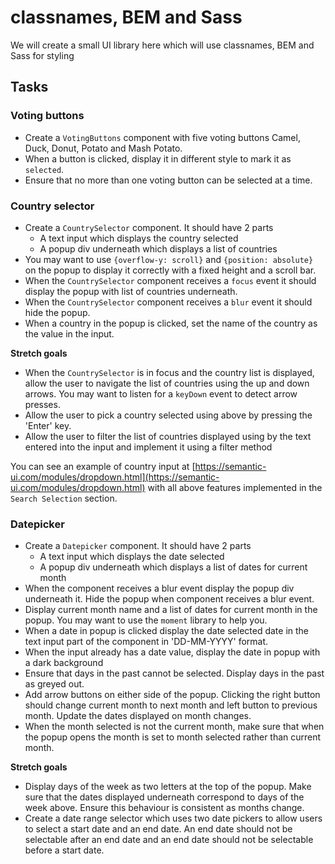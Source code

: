 # classnames, BEM and Sass

We will create a small UI library here which will use classnames, BEM and Sass for styling

## Tasks

### Voting buttons

- Create a `VotingButtons` component with five voting buttons Camel, Duck, Donut, Potato and Mash Potato.
- When a button is clicked, display it in different style to mark it as `selected`.
- Ensure that no more than one voting button can be selected at a time.

### Country selector

- Create a `CountrySelector` component. It should have 2 parts
  - A text input which displays the country selected
  - A popup div underneath which displays a list of countries
- You may want to use `{overflow-y: scroll}` and `{position: absolute}` on the popup to display it correctly with a fixed height and a scroll bar.
- When the `CountrySelector` component receives a `focus` event it should display the popup with list of countries underneath.
- When the `CountrySelector` component receives a `blur` event it should hide the popup.
- When a country in the popup is clicked, set the name of the country as the value in the input.

**Stretch goals**

- When the `CountrySelector` is in focus and the country list is displayed, allow the user to navigate the list of countries using the up and down arrows. You may want to listen for a `keyDown` event to detect arrow presses.
- Allow the user to pick a country selected using above by pressing the 'Enter' key.
- Allow the user to filter the list of countries displayed using by the text entered into the input and implement it using a filter method

You can see an example of country input at [https://semantic-ui.com/modules/dropdown.html](https://semantic-ui.com/modules/dropdown.html) with all above features implemented in the `Search Selection` section.

### Datepicker

- Create a `Datepicker` component. It should have 2 parts
  - A text input which displays the date selected
  - A popup div underneath which displays a list of dates for current month
- When the component receives a blur event display the popup div underneath it. Hide the popup when component receives a blur event.
- Display current month name and a list of dates for current month in the popup. You may want to use the `moment` library to help you.
- When a date in popup is clicked display the date selected date in the text input part of the component in 'DD-MM-YYYY' format.
- When the input already has a date value, display the date in popup with a dark background
- Ensure that days in the past cannot be selected. Display days in the past as greyed out.
- Add arrow buttons on either side of the popup. Clicking the right button should change current month to next month and left button to previous month. Update the dates displayed on month changes.
- When the month selected is not the current month, make sure that when the popup opens the month is set to month selected rather than current month.

**Stretch goals**

- Display days of the week as two letters at the top of the popup. Make sure that the dates displayed underneath correspond to days of the week above. Ensure this behaviour is consistent as months change.
- Create a date range selector which uses two date pickers to allow users to select a start date and an end date. An end date should not be selectable after an end date and an end date should not be selectable before a start date.
